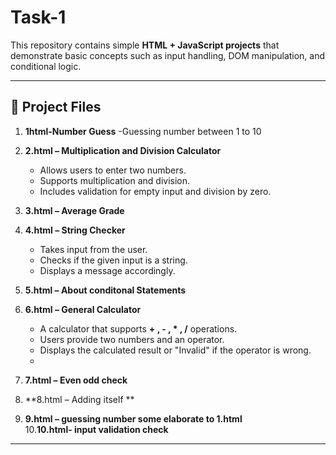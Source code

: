 # Task-1

This repository contains simple **HTML + JavaScript projects** that demonstrate basic concepts such as input handling, DOM manipulation, and conditional logic.

---

## 📂 Project Files
1. **1html-Number Guess**
  -Guessing number between 1 to 10
   
2. **2.html – Multiplication and Division Calculator**  
   - Allows users to enter two numbers.  
   - Supports multiplication and division.  
   - Includes validation for empty input and division by zero.

3. **3.html – Average Grade**  
  

4. **4.html – String Checker**  
   - Takes input from the user.  
   - Checks if the given input is a string.  
   - Displays a message accordingly.
  
     
5. **5.html – About conditonal Statements**  
   
6. **6.html – General Calculator**  
   - A calculator that supports **+ , - , * , /** operations.  
   - Users provide two numbers and an operator.  
   - Displays the calculated result or "Invalid" if the operator is wrong.
   - 
7. **7.html – Even odd check**
8. **8.html – Adding itself **
9. **9.html – guessing number some elaborate to 1.html**  
10.**10.html- input validation check**
---

 
